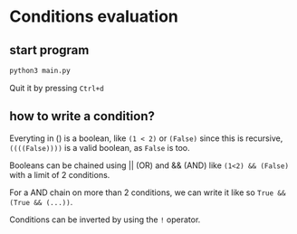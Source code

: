 # Conditions evaluation

## start program
```sh
python3 main.py
```
Quit it by pressing `Ctrl+d`

## how to write a condition?
Everyting in () is a boolean, like `(1 < 2)` or `(False)`
since this is recursive, `((((False))))` is a valid boolean, as `False` is too.

Booleans can be chained using || (OR) and && (AND) like `(1<2) && (False)` with a limit of 2 conditions.

For a AND chain on more than 2 conditions, we can write it like so `True && (True && (...))`.

Conditions can be inverted by using the `!` operator.